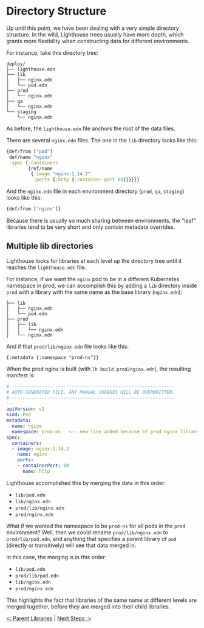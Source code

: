 # Directory Structure

Up until this point, we have been dealing with a very simple directory
structure. In the wild, Lighthouse trees usually have more depth, which grants
more flexibility when constructing data for different environments.

For instance, take this directory tree:

```
deploy/
├── lighthouse.edn
├── lib
│   ├── nginx.edn
│   └── pod.edn
├── prod
│   └── nginx.edn
├── qa
│   └── nginx.edn
└── staging
    └── nginx.edn
```

As before, the `lighthouse.edn` file anchors the root of the data files.

There are several `nginx.edn` files. The one in the `lib` directory looks like this:

```clojure
{def/from ["pod"]
 def/name "nginx"
 :spec {:containers
        {ref/name
         {:image "nginx:1.14.2"
          :ports {:http {:container-port 80}}}}}}
```

And the `nginx.edn` file in each environment directory (`prod`, `qa`,
`staging`) looks like this:

```clojure
{def/from ["nginx"]}
```

Because there is usually so much sharing between environments, the "leaf"
libraries tend to be very short and only contain metadata overrides.

## Multiple lib directories

Lighthouse looks for libraries at each level up the directory tree until it
reaches the `lighthouse.edn` file.

For instance, if we want the `nginx` pod to be in a different Kubernetes
namespace in prod, we can accomplish this by adding a `lib` directory inside
`prod` with a library with the same name as the base library (`nginx.edn`):

```
├── lib
│   ├── nginx.edn
│   └── pod.edn
├── prod
│   ├── lib
│   │   └── nginx.edn
│   └── nginx.edn
```

And if that `prod/lib/nginx.edn` file looks like this:

```
{:metadata {:namespace "prod-ns"}}
```

When the prod nginx is built (with `lh build prod/nginx.edn`), the
resulting manifest is:

```yaml
# ------------------------------------------------------------
# AUTO-GENERATED FILE. ANY MANUAL CHANGES WILL BE OVERWRITTEN.
# ------------------------------------------------------------
---
apiVersion: v1
kind: Pod
metadata:
  name: nginx
  namespace: prod-ns   <-- new line added because of prod nginx library
spec:
  containers:
  - image: nginx:1.14.2
    name: nginx
    ports:
    - containerPort: 80
      name: http
```

Lighthouse accomplished this by merging the data in this order:

* `lib/pod.edn`
* `lib/nginx.edn`
* `prod/lib/nginx.edn`
* `prod/nginx.edn`

What if we wanted the namespace to be `prod-ns` for all pods in the `prod`
environment? Well, then we could rename `prod/lib/nginx.edn` to
`prod/lib/pod.edn`, and anything that specifies a parent library of `pod`
(directly or transitively) will see that data merged in.

In this case, the merging is in this order:

* `lib/pod.edn`
* `prod/lib/pod.edn`
* `lib/nginx.edn`
* `prod/nginx.edn`

This highlights the fact that libraries of the same name at different levels
are merged together, before they are merged into their child libraries.

[<: Parent Libraries](/doc/tutorial/02-libraries.md) | [Next Steps :>](/doc/tutorial/04-next.md)
